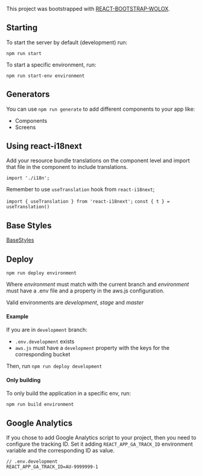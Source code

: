 This project was bootstrapped with [REACT-BOOTSTRAP-WOLOX](https://github.com/Wolox/react-bootstrap).

## Starting

To start the server by default (development) run:

`npm run start`

To start a specific environment, run:

`npm run start-env environment`

## Generators

You can use `npm run generate` to add different components to your app like:
* Components
* Screens

## Using react-i18next

Add your resource bundle translations on the component level and import that file in the component to include translations.

`import './i18n';`

Remember to use `useTranslation` hook from `react-i18next`;

`import { useTranslation } from 'react-i18next';`
`const { t } = useTranslation()`
 
## Base Styles

[BaseStyles](docs/BaseStyles.md)

## Deploy

`npm run deploy environment`

Where _environment_ must match with the current branch and _environment_ must have a .env file and a property in the aws.js configuration.

Valid environments are _development_, _stage_ and _master_

#### Example

If you are in `development` branch:

- `.env.development` exists
- `aws.js` must have a `development` property with the keys for the corresponding bucket

Then, run `npm run deploy development`

#### Only building

To only build the application in a specific env, run:

`npm run build environment`

## Google Analytics

If you chose to add Google Analytics script to your project, then you need to configure the tracking ID. Set it adding `REACT_APP_GA_TRACK_ID` environment variable and the corresponding ID as value.

```
// .env.development
REACT_APP_GA_TRACK_ID=AU-9999999-1
```
